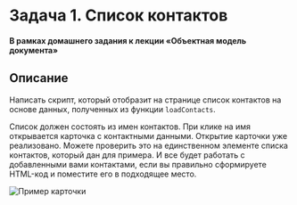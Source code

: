 # Задача 1. Список контактов

#### В рамках домашнего задания к лекции «Объектная модель документа»

## Описание

Написать скрипт, который отобразит на странице список контактов на основе данных, полученных из функции `loadContacts`.

Список должен состоять из имен контактов. При клике на имя открывается карточка с контактными данными. Открытие карточки уже реализовано. Можете проверить это на единственном элементе списка контактов, который дан для примера. И все будет работать с добавленными вами контактами, если вы правильно сформируете HTML-код и поместите его в подходящее место.

![Пример карточки](./res/contact-list.gif)

